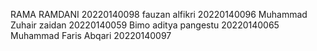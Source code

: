 RAMA RAMDANI 20220140098
fauzan alfikri 20220140096
Muhammad Zuhair zaidan 20220140059
Bimo aditya pangestu 20220140065
Muhammad Faris Abqari 20220140097
